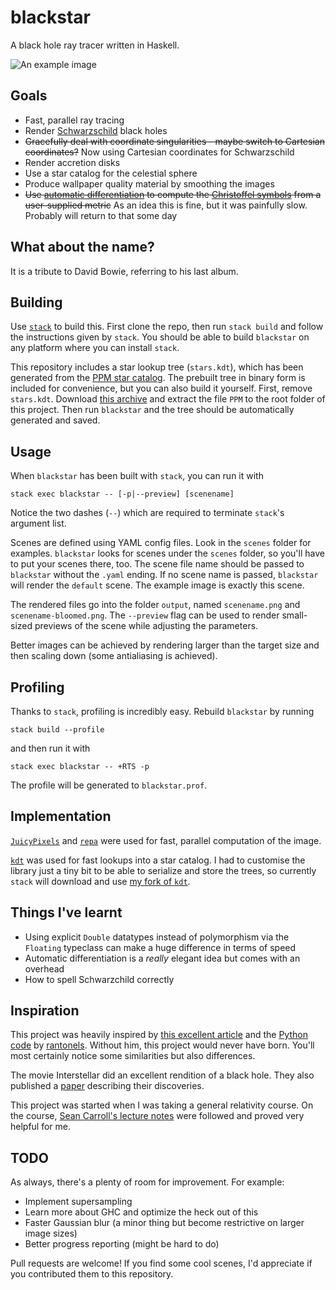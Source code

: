 # blackstar
A black hole ray tracer written in Haskell.

![An example image](https://raw.githubusercontent.com/flannelhead/blackstar/master/example.png)

## Goals
* Fast, parallel ray tracing
* Render [Schwarzschild](https://en.wikipedia.org/wiki/Schwarzschild_metric) black holes
* ~~Gracefully deal with coordinate singularities - maybe switch to Cartesian coordinates?~~ Now using Cartesian coordinates for Schwarzschild
* Render accretion disks
* Use a star catalog for the celestial sphere
* Produce wallpaper quality material by smoothing the images
* ~~Use [automatic differentiation](https://en.wikipedia.org/wiki/Automatic_differentiation) to compute the [Christoffel symbols](https://en.wikipedia.org/wiki/Levi-Civita_connection#Christoffel_symbols) from a user-supplied metric~~ As an idea this is fine, but it was painfully slow. Probably will return to that some day

## What about the name?
It is a tribute to David Bowie, referring to his last album.

## Building
Use [`stack`](http://docs.haskellstack.org/en/stable/README/) to build this. First clone the repo, then run `stack build` and follow the instructions given by `stack`. You should be able to build `blackstar` on any platform where you can install `stack`.

This repository includes a star lookup tree (`stars.kdt`), which has been generated from the [PPM star catalog](http://tdc-www.harvard.edu/software/catalogs/ppm.html). The prebuilt tree in binary form is included for convenience, but you can also build it yourself. First, remove `stars.kdt`. Download [this archive](http://tdc-www.harvard.edu/software/catalogs/ppm.tar.gz) and extract the file `PPM` to the root folder of this project. Then run `blackstar` and the tree should be automatically generated and saved.

## Usage
When `blackstar` has been built with `stack`, you can run it with
```
stack exec blackstar -- [-p|--preview] [scenename]
```
Notice the two dashes (`--`) which are required to terminate `stack`'s argument list.

Scenes are defined using YAML config files. Look in the `scenes` folder for examples. `blackstar` looks for scenes under the `scenes` folder, so you'll have to put your scenes there, too. The scene file name should be passed to `blackstar` without the `.yaml` ending. If no scene name is passed, `blackstar` will render the `default` scene. The example image is exactly this scene.

The rendered files go into the folder `output`, named `scenename.png` and `scenename-bloomed.png`. The `--preview` flag can be used to render small-sized previews of the scene while adjusting the parameters.

Better images can be achieved by rendering larger than the target size and then scaling down (some antialiasing is achieved).

## Profiling
Thanks to `stack`, profiling is incredibly easy. Rebuild `blackstar` by running
```
stack build --profile
```
and then run it with
```
stack exec blackstar -- +RTS -p
```
The profile will be generated to `blackstar.prof`.

## Implementation
[`JuicyPixels`](http://hackage.haskell.org/package/JuicyPixels) and [`repa`](http://hackage.haskell.org/package/repa) were used for fast, parallel computation of the image.

[`kdt`](https://hackage.haskell.org/package/kdt) was used for fast lookups into a star catalog. I had to customise the library just a tiny bit to be able to serialize and store the trees, so currently `stack` will download and use [my fork of `kdt`](https://github.com/flannelhead/kdt).

## Things I've learnt
* Using explicit `Double` datatypes instead of polymorphism via the `Floating` typeclass can make a huge difference in terms of speed
* Automatic differentiation is a *really* elegant idea but comes with an overhead
* How to spell Schwarzchild correctly

## Inspiration
This project was heavily inspired by [this excellent article](http://rantonels.github.io/starless/) and the [Python code](http://github.com/rantonels/starless) by [rantonels](https://github.com/rantonels). Without him, this project would never have born. You'll most certainly notice some similarities but also differences.

The movie Interstellar did an excellent rendition of a black hole. They also published a [paper](http://iopscience.iop.org/article/10.1088/0264-9381/32/6/065001) describing their discoveries.

This project was started when I was taking a general relativity course. On the course, [Sean Carroll's lecture notes](http://arxiv.org/pdf/gr-qc/9712019.pdf) were followed and proved very helpful for me.

## TODO
As always, there's a plenty of room for improvement. For example:

* Implement supersampling
* Learn more about GHC and optimize the heck out of this
* Faster Gaussian blur (a minor thing but become restrictive on larger image sizes)
* Better progress reporting (might be hard to do)

Pull requests are welcome! If you find some cool scenes, I'd appreciate if you contributed them to this repository.
